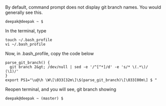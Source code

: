 By default, command prompt does not display git branch names. You would generally see this.
```
deepak@deepak ~ $
```

In the terminal, type
```
touch ~/.bash_profile
vi ~/.bash_profile
```

Now, in .bash_profile, copy the code below
```
parse_git_branch() {
  git branch 2&gt; /dev/null | sed -e '/^[^*]/d' -e 's/* \(.*\)/ (\1)/'
}
export PS1="\u@\h \W\[\033[32m\]\$(parse_git_branch)\[\033[00m\] $ "
```

Reopen terminal, and you will see, git branch showing
```
deepak@deepak ~ (master) $
```